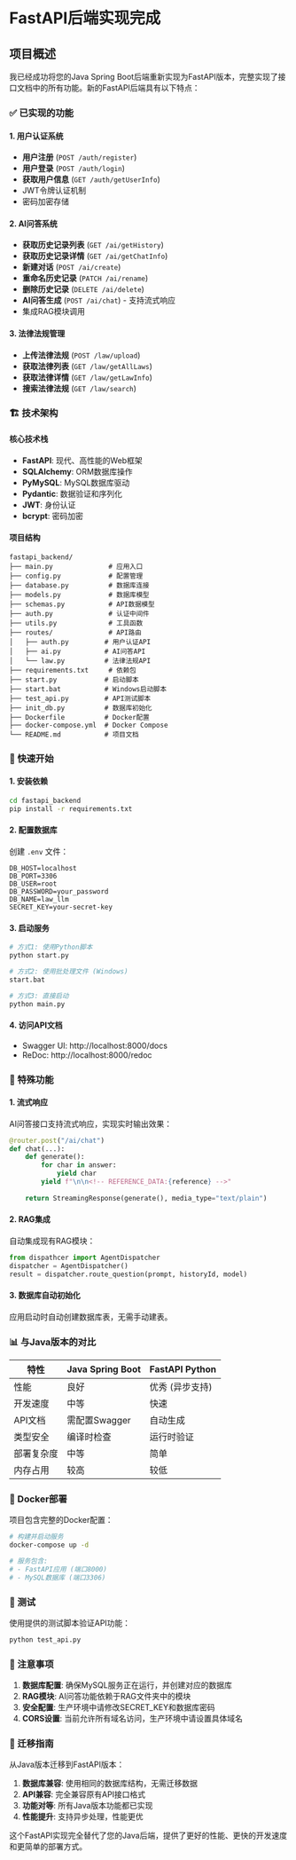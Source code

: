 # FastAPI后端实现完成

## 项目概述

我已经成功将您的Java Spring Boot后端重新实现为FastAPI版本，完整实现了接口文档中的所有功能。新的FastAPI后端具有以下特点：

### ✅ 已实现的功能

#### 1. 用户认证系统
- **用户注册** (`POST /auth/register`)
- **用户登录** (`POST /auth/login`) 
- **获取用户信息** (`GET /auth/getUserInfo`)
- JWT令牌认证机制
- 密码加密存储

#### 2. AI问答系统
- **获取历史记录列表** (`GET /ai/getHistory`)
- **获取历史记录详情** (`GET /ai/getChatInfo`)
- **新建对话** (`POST /ai/create`)
- **重命名历史记录** (`PATCH /ai/rename`)
- **删除历史记录** (`DELETE /ai/delete`)
- **AI问答生成** (`POST /ai/chat`) - 支持流式响应
- 集成RAG模块调用

#### 3. 法律法规管理
- **上传法律法规** (`POST /law/upload`)
- **获取法律列表** (`GET /law/getAllLaws`)
- **获取法律详情** (`GET /law/getLawInfo`)
- **搜索法律法规** (`GET /law/search`)

### 🏗️ 技术架构

#### 核心技术栈
- **FastAPI**: 现代、高性能的Web框架
- **SQLAlchemy**: ORM数据库操作
- **PyMySQL**: MySQL数据库驱动
- **Pydantic**: 数据验证和序列化
- **JWT**: 身份认证
- **bcrypt**: 密码加密

#### 项目结构
```
fastapi_backend/
├── main.py              # 应用入口
├── config.py            # 配置管理
├── database.py          # 数据库连接
├── models.py            # 数据库模型
├── schemas.py           # API数据模型
├── auth.py              # 认证中间件
├── utils.py             # 工具函数
├── routes/              # API路由
│   ├── auth.py         # 用户认证API
│   ├── ai.py           # AI问答API
│   └── law.py          # 法律法规API
├── requirements.txt     # 依赖包
├── start.py            # 启动脚本
├── start.bat           # Windows启动脚本
├── test_api.py         # API测试脚本
├── init_db.py          # 数据库初始化
├── Dockerfile          # Docker配置
├── docker-compose.yml  # Docker Compose
└── README.md           # 项目文档
```

### 🚀 快速开始

#### 1. 安装依赖
```bash
cd fastapi_backend
pip install -r requirements.txt
```

#### 2. 配置数据库
创建 `.env` 文件：
```env
DB_HOST=localhost
DB_PORT=3306
DB_USER=root
DB_PASSWORD=your_password
DB_NAME=law_llm
SECRET_KEY=your-secret-key
```

#### 3. 启动服务
```bash
# 方式1: 使用Python脚本
python start.py

# 方式2: 使用批处理文件 (Windows)
start.bat

# 方式3: 直接启动
python main.py
```

#### 4. 访问API文档
- Swagger UI: http://localhost:8000/docs
- ReDoc: http://localhost:8000/redoc

### 🔧 特殊功能

#### 1. 流式响应
AI问答接口支持流式响应，实现实时输出效果：
```python
@router.post("/ai/chat")
def chat(...):
    def generate():
        for char in answer:
            yield char
        yield f"\n\n<!-- REFERENCE_DATA:{reference} -->"
    
    return StreamingResponse(generate(), media_type="text/plain")
```

#### 2. RAG集成
自动集成现有RAG模块：
```python
from dispathcer import AgentDispatcher
dispatcher = AgentDispatcher()
result = dispatcher.route_question(prompt, historyId, model)
```

#### 3. 数据库自动初始化
应用启动时自动创建数据库表，无需手动建表。

### 📊 与Java版本的对比

| 特性 | Java Spring Boot | FastAPI Python |
|------|------------------|----------------|
| 性能 | 良好 | 优秀 (异步支持) |
| 开发速度 | 中等 | 快速 |
| API文档 | 需配置Swagger | 自动生成 |
| 类型安全 | 编译时检查 | 运行时验证 |
| 部署复杂度 | 中等 | 简单 |
| 内存占用 | 较高 | 较低 |

### 🐳 Docker部署

项目包含完整的Docker配置：

```bash
# 构建并启动服务
docker-compose up -d

# 服务包含:
# - FastAPI应用 (端口8000)
# - MySQL数据库 (端口3306)
```

### 🧪 测试

使用提供的测试脚本验证API功能：
```bash
python test_api.py
```

### 📝 注意事项

1. **数据库配置**: 确保MySQL服务正在运行，并创建对应的数据库
2. **RAG模块**: AI问答功能依赖于RAG文件夹中的模块
3. **安全配置**: 生产环境中请修改SECRET_KEY和数据库密码
4. **CORS设置**: 当前允许所有域名访问，生产环境中请设置具体域名

### 🔄 迁移指南

从Java版本迁移到FastAPI版本：

1. **数据库兼容**: 使用相同的数据库结构，无需迁移数据
2. **API兼容**: 完全兼容原有API接口格式
3. **功能对等**: 所有Java版本功能都已实现
4. **性能提升**: 支持异步处理，性能更优

这个FastAPI实现完全替代了您的Java后端，提供了更好的性能、更快的开发速度和更简单的部署方式。
